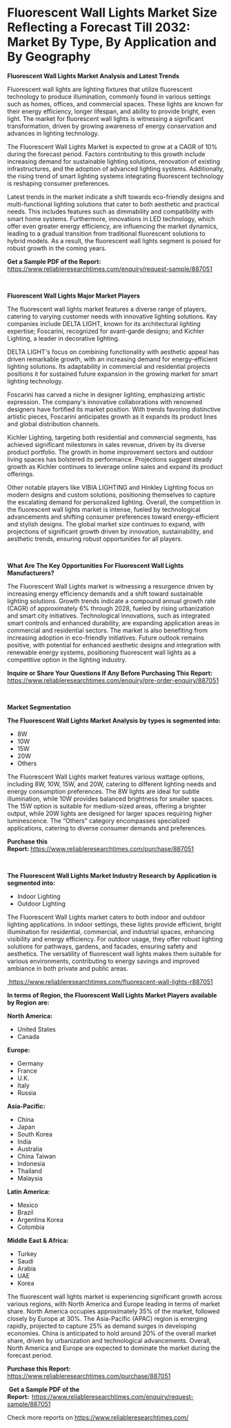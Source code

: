 <p><h1>Fluorescent Wall Lights Market Size Reflecting a Forecast Till 2032: Market By Type, By Application and By Geography</h1></p><p><strong>Fluorescent Wall Lights Market Analysis and Latest Trends</strong></p>
<p><p>Fluorescent wall lights are lighting fixtures that utilize fluorescent technology to produce illumination, commonly found in various settings such as homes, offices, and commercial spaces. These lights are known for their energy efficiency, longer lifespan, and ability to provide bright, even light. The market for fluorescent wall lights is witnessing a significant transformation, driven by growing awareness of energy conservation and advances in lighting technology.</p><p>The Fluorescent Wall Lights Market is expected to grow at a CAGR of 10% during the forecast period. Factors contributing to this growth include increasing demand for sustainable lighting solutions, renovation of existing infrastructures, and the adoption of advanced lighting systems. Additionally, the rising trend of smart lighting systems integrating fluorescent technology is reshaping consumer preferences.</p><p>Latest trends in the market indicate a shift towards eco-friendly designs and multi-functional lighting solutions that cater to both aesthetic and practical needs. This includes features such as dimmability and compatibility with smart home systems. Furthermore, innovations in LED technology, which offer even greater energy efficiency, are influencing the market dynamics, leading to a gradual transition from traditional fluorescent solutions to hybrid models. As a result, the fluorescent wall lights segment is poised for robust growth in the coming years.</p></p>
<p><strong>Get a Sample PDF of the Report:&nbsp;</strong> <a href="https://www.reliableresearchtimes.com/enquiry/request-sample/887051?utm_campaign=2006&utm_medium=2&utm_source=Github&utm_content=ia&utm_term=07042025&utm_id=fluorescent-wall-lights">https://www.reliableresearchtimes.com/enquiry/request-sample/887051</a></p>
<p>&nbsp;</p>
<p><strong>Fluorescent Wall Lights Major Market Players</strong></p>
<p><p>The fluorescent wall lights market features a diverse range of players, catering to varying customer needs with innovative lighting solutions. Key companies include DELTA LIGHT, known for its architectural lighting expertise; Foscarini, recognized for avant-garde designs; and Kichler Lighting, a leader in decorative lighting.</p><p>DELTA LIGHT's focus on combining functionality with aesthetic appeal has driven remarkable growth, with an increasing demand for energy-efficient lighting solutions. Its adaptability in commercial and residential projects positions it for sustained future expansion in the growing market for smart lighting technology.</p><p>Foscarini has carved a niche in designer lighting, emphasizing artistic expression. The company's innovative collaborations with renowned designers have fortified its market position. With trends favoring distinctive artistic pieces, Foscarini anticipates growth as it expands its product lines and global distribution channels.</p><p>Kichler Lighting, targeting both residential and commercial segments, has achieved significant milestones in sales revenue, driven by its diverse product portfolio. The growth in home improvement sectors and outdoor living spaces has bolstered its performance. Projections suggest steady growth as Kichler continues to leverage online sales and expand its product offerings.</p><p>Other notable players like VIBIA LIGHTING and Hinkley Lighting focus on modern designs and custom solutions, positioning themselves to capture the escalating demand for personalized lighting. Overall, the competition in the fluorescent wall lights market is intense, fueled by technological advancements and shifting consumer preferences toward energy-efficient and stylish designs. The global market size continues to expand, with projections of significant growth driven by innovation, sustainability, and aesthetic trends, ensuring robust opportunities for all players.</p></p>
<p>&nbsp;</p>
<p><strong>What Are The Key Opportunities For Fluorescent Wall Lights Manufacturers?</strong></p>
<p><p>The Fluorescent Wall Lights market is witnessing a resurgence driven by increasing energy efficiency demands and a shift toward sustainable lighting solutions. Growth trends indicate a compound annual growth rate (CAGR) of approximately 6% through 2028, fueled by rising urbanization and smart city initiatives. Technological innovations, such as integrated smart controls and enhanced durability, are expanding application areas in commercial and residential sectors. The market is also benefiting from increasing adoption in eco-friendly initiatives. Future outlook remains positive, with potential for enhanced aesthetic designs and integration with renewable energy systems, positioning fluorescent wall lights as a competitive option in the lighting industry.</p></p>
<p><strong>Inquire or Share Your Questions If Any Before Purchasing This Report:</strong> <a href="https://www.reliableresearchtimes.com/enquiry/pre-order-enquiry/887051?utm_campaign=2006&utm_medium=2&utm_source=Github&utm_content=ia&utm_term=07042025&utm_id=fluorescent-wall-lights">https://www.reliableresearchtimes.com/enquiry/pre-order-enquiry/887051</a></p>
<p>&nbsp;</p>
<p><strong>Market Segmentation</strong></p>
<p><strong>The Fluorescent Wall Lights Market Analysis by types is segmented into:</strong></p>
<p><ul><li>8W</li><li>10W</li><li>15W</li><li>20W</li><li>Others</li></ul></p>
<p><p>The Fluorescent Wall Lights market features various wattage options, including 8W, 10W, 15W, and 20W, catering to different lighting needs and energy consumption preferences. The 8W lights are ideal for subtle illumination, while 10W provides balanced brightness for smaller spaces. The 15W option is suitable for medium-sized areas, offering a brighter output, while 20W lights are designed for larger spaces requiring higher luminescence. The “Others” category encompasses specialized applications, catering to diverse consumer demands and preferences.</p></p>
<p><strong>Purchase this Report:&nbsp;</strong><a href="https://www.reliableresearchtimes.com/purchase/887051?utm_campaign=2006&utm_medium=2&utm_source=Github&utm_content=ia&utm_term=07042025&utm_id=fluorescent-wall-lights">https://www.reliableresearchtimes.com/purchase/887051</a></p>
<p>&nbsp;</p>
<p><strong>The Fluorescent Wall Lights Market Industry Research by Application is segmented into:</strong></p>
<p><ul><li>Indoor Lighting</li><li>Outdoor Lighting</li></ul></p>
<p><p>The Fluorescent Wall Lights market caters to both indoor and outdoor lighting applications. In indoor settings, these lights provide efficient, bright illumination for residential, commercial, and industrial spaces, enhancing visibility and energy efficiency. For outdoor usage, they offer robust lighting solutions for pathways, gardens, and facades, ensuring safety and aesthetics. The versatility of fluorescent wall lights makes them suitable for various environments, contributing to energy savings and improved ambiance in both private and public areas.</p></p>
<p><a href="https://www.reliableresearchtimes.com/fluorescent-wall-lights-r887051?utm_campaign=2006&utm_medium=2&utm_source=Github&utm_content=ia&utm_term=07042025&utm_id=fluorescent-wall-lights">&nbsp;https://www.reliableresearchtimes.com/fluorescent-wall-lights-r887051</a></p>
<p><strong>In terms of Region, the Fluorescent Wall Lights Market Players available by Region are:</strong></p>
<p>
    <p> <strong> North America: </strong>
        <ul>
            <li>United States</li>
            <li>Canada</li>
        </ul>
        </p> 
    <p> <strong> Europe: </strong>
        <ul>
            <li>Germany</li>
            <li>France</li>
            <li>U.K.</li>
            <li>Italy</li>
            <li>Russia</li>
        </ul>
        </p> 
    <p> <strong> Asia-Pacific: </strong>
        <ul>
            <li>China</li>
            <li>Japan</li>
            <li>South Korea</li>
            <li>India</li>
            <li>Australia</li>
            <li>China Taiwan</li>
            <li>Indonesia</li>
            <li>Thailand</li>
            <li>Malaysia</li>
        </ul>
        </p> 
    <p> <strong> Latin America: </strong>
        <ul>
            <li>Mexico</li>
            <li>Brazil</li>
            <li>Argentina Korea</li>
            <li>Colombia</li>
        </ul>
        </p> 
    <p> <strong> Middle East & Africa: </strong>
        <ul>
            <li>Turkey</li>
            <li>Saudi</li>
            <li>Arabia</li>
            <li>UAE</li>
            <li>Korea</li>
        </ul>
    </p>
    </p>
<p><p>The fluorescent wall lights market is experiencing significant growth across various regions, with North America and Europe leading in terms of market share. North America occupies approximately 35% of the market, followed closely by Europe at 30%. The Asia-Pacific (APAC) region is emerging rapidly, projected to capture 25% as demand surges in developing economies. China is anticipated to hold around 20% of the overall market share, driven by urbanization and technological advancements. Overall, North America and Europe are expected to dominate the market during the forecast period.</p></p>
<p><strong>Purchase this Report: </strong><a href="https://www.reliableresearchtimes.com/purchase/887051?utm_campaign=2006&utm_medium=2&utm_source=Github&utm_content=ia&utm_term=07042025&utm_id=fluorescent-wall-lights">https://www.reliableresearchtimes.com/purchase/887051</a></p>
<p>&nbsp;<strong>Get a Sample PDF of the Report:&nbsp;&nbsp;</strong><a href="https://www.reliableresearchtimes.com/enquiry/request-sample/887051?utm_campaign=2006&utm_medium=2&utm_source=Github&utm_content=ia&utm_term=07042025&utm_id=fluorescent-wall-lights">https://www.reliableresearchtimes.com/enquiry/request-sample/887051</a></p>
<p><strong></strong></p>
<p>Check more reports on <a href="https://www.reliableresearchtimes.com/?utm_campaign=2006&utm_medium=2&utm_source=Github&utm_content=ia&utm_term=07042025&utm_id=fluorescent-wall-lights">https://www.reliableresearchtimes.com/</a></p>